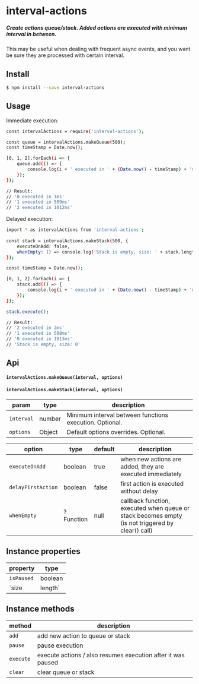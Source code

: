 
# interval-actions

##### Create actions queue/stack. Added actions are executed with minimum interval in between.

This may be useful when dealing with frequent async events, and you want be sure they are processed with certain interval.


## Install

```bash
$ npm install --save interval-actions
```


## Usage

Immediate execution:

```bash
const intervalActions = require('interval-actions');

const queue = intervalActions.makeQueue(500);
const timeStamp = Date.now();

[0, 1, 2].forEach(i => {
	queue.add(() => {
		console.log(i + ' executed in ' + (Date.now() - timeStamp) + 'ms');
	});
});

// Result:
// '0 executed in 1ms'
// '1 executed in 509ms'
// '2 executed in 1012ms'
```

Delayed execution:

```bash
import * as intervalActions from 'interval-actions';
 
const stack = intervalActions.makeStack(500, {
	executeOnAdd: false,
	whenEmpty: () => console.log('Stack is empty, size: ' + stack.length),
});

const timeStamp = Date.now();

[0, 1, 2].forEach(i => {
	stack.add(() => {
		console.log(i + ' executed in ' + (Date.now() - timeStamp) + 'ms');
	});
});

stack.execute();

// Result:
// '2 executed in 2ms'
// '1 executed in 508ms'
// '0 executed in 1013ms'
// 'Stack is empty, size: 0'
```


## Api

#### `intervalActions.makeQueue(interval, options)`

#### `intervalActions.makeStack(interval, options)`

| param      | type    | description                                             |
|------------|---------|---------------------------------------------------------|
| `interval` | number  | Minimum interval between functions execution. Optional. |
| `options`  | Object  | Default options overrides. Optional.                    |

| option             | type      | default | description                                                                                      |
|--------------------|-----------|---------|--------------------------------------------------------------------------------------------------|
| `executeOnAdd`     | boolean   | true    | when new actions are added, they are executed immediately                                        |
| `delayFirstAction` | boolean   | false   | first action is executed without delay                                                           |
| `whenEmpty`        | ?Function | null    | callback function, executed when queue or stack becomes empty (is not triggered by clear() call) |


## Instance properties

| property   | type    |
|------------|---------|
| `isPaused` | boolean |
| `size | length`   | number  |


## Instance methods

| method    | description                                                  |
|-----------|--------------------------------------------------------------|
| `add`     | add new action to queue or stack                             |
| `pause`   | pause execution                                              |
| `execute` | execute actions / also resumes execution after it was paused |
| `clear`   | clear queue or stack                                         |

